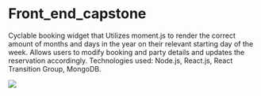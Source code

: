 # Front_end_capstone

Cyclable booking widget that Utilizes moment.js to render the correct amount of months and days in the year on their relevant starting day of the week. Allows users to modify booking and party details and updates the reservation accordingly. Technologies used: Node.js, React.js, React Transition Group, MongoDB.

![](https://media.giphy.com/media/Y4nIYI9eB1kouJzw7o/giphy.gif)
